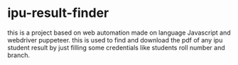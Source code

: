 # ipu-result-finder

this is a project based on web automation made on language Javascript and webdriver puppeteer.
this is used to find and download the pdf of any ipu student result by just filling some credentials like students roll number and branch.
